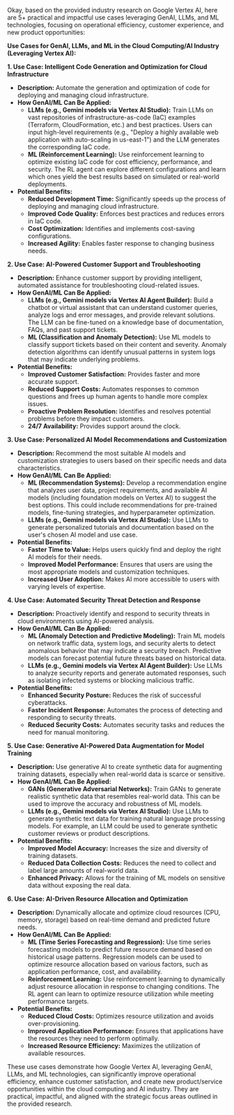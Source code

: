 Okay, based on the provided industry research on Google Vertex AI, here are 5+ practical and impactful use cases leveraging GenAI, LLMs, and ML technologies, focusing on operational efficiency, customer experience, and new product opportunities:

**Use Cases for GenAI, LLMs, and ML in the Cloud Computing/AI Industry (Leveraging Vertex AI):**

**1. Use Case: Intelligent Code Generation and Optimization for Cloud Infrastructure**

*   **Description:** Automate the generation and optimization of code for deploying and managing cloud infrastructure.
*   **How GenAI/ML Can Be Applied:**
    *   **LLMs (e.g., Gemini models via Vertex AI Studio):** Train LLMs on vast repositories of infrastructure-as-code (IaC) examples (Terraform, CloudFormation, etc.) and best practices.  Users can input high-level requirements (e.g., "Deploy a highly available web application with auto-scaling in us-east-1") and the LLM generates the corresponding IaC code.
    *   **ML (Reinforcement Learning):** Use reinforcement learning to optimize existing IaC code for cost efficiency, performance, and security.  The RL agent can explore different configurations and learn which ones yield the best results based on simulated or real-world deployments.
*   **Potential Benefits:**
    *   **Reduced Development Time:** Significantly speeds up the process of deploying and managing cloud infrastructure.
    *   **Improved Code Quality:** Enforces best practices and reduces errors in IaC code.
    *   **Cost Optimization:**  Identifies and implements cost-saving configurations.
    *   **Increased Agility:** Enables faster response to changing business needs.

**2. Use Case: AI-Powered Customer Support and Troubleshooting**

*   **Description:** Enhance customer support by providing intelligent, automated assistance for troubleshooting cloud-related issues.
*   **How GenAI/ML Can Be Applied:**
    *   **LLMs (e.g., Gemini models via Vertex AI Agent Builder):** Build a chatbot or virtual assistant that can understand customer queries, analyze logs and error messages, and provide relevant solutions.  The LLM can be fine-tuned on a knowledge base of documentation, FAQs, and past support tickets.
    *   **ML (Classification and Anomaly Detection):** Use ML models to classify support tickets based on their content and severity.  Anomaly detection algorithms can identify unusual patterns in system logs that may indicate underlying problems.
*   **Potential Benefits:**
    *   **Improved Customer Satisfaction:** Provides faster and more accurate support.
    *   **Reduced Support Costs:** Automates responses to common questions and frees up human agents to handle more complex issues.
    *   **Proactive Problem Resolution:** Identifies and resolves potential problems before they impact customers.
    *   **24/7 Availability:** Provides support around the clock.

**3. Use Case: Personalized AI Model Recommendations and Customization**

*   **Description:**  Recommend the most suitable AI models and customization strategies to users based on their specific needs and data characteristics.
*   **How GenAI/ML Can Be Applied:**
    *   **ML (Recommendation Systems):** Develop a recommendation engine that analyzes user data, project requirements, and available AI models (including foundation models on Vertex AI) to suggest the best options.  This could include recommendations for pre-trained models, fine-tuning strategies, and hyperparameter optimization.
    *   **LLMs (e.g., Gemini models via Vertex AI Studio):** Use LLMs to generate personalized tutorials and documentation based on the user's chosen AI model and use case.
*   **Potential Benefits:**
    *   **Faster Time to Value:** Helps users quickly find and deploy the right AI models for their needs.
    *   **Improved Model Performance:**  Ensures that users are using the most appropriate models and customization techniques.
    *   **Increased User Adoption:** Makes AI more accessible to users with varying levels of expertise.

**4. Use Case: Automated Security Threat Detection and Response**

*   **Description:**  Proactively identify and respond to security threats in cloud environments using AI-powered analysis.
*   **How GenAI/ML Can Be Applied:**
    *   **ML (Anomaly Detection and Predictive Modeling):** Train ML models on network traffic data, system logs, and security alerts to detect anomalous behavior that may indicate a security breach.  Predictive models can forecast potential future threats based on historical data.
    *   **LLMs (e.g., Gemini models via Vertex AI Agent Builder):** Use LLMs to analyze security reports and generate automated responses, such as isolating infected systems or blocking malicious traffic.
*   **Potential Benefits:**
    *   **Enhanced Security Posture:**  Reduces the risk of successful cyberattacks.
    *   **Faster Incident Response:**  Automates the process of detecting and responding to security threats.
    *   **Reduced Security Costs:**  Automates security tasks and reduces the need for manual monitoring.

**5. Use Case: Generative AI-Powered Data Augmentation for Model Training**

*   **Description:**  Use generative AI to create synthetic data for augmenting training datasets, especially when real-world data is scarce or sensitive.
*   **How GenAI/ML Can Be Applied:**
    *   **GANs (Generative Adversarial Networks):** Train GANs to generate realistic synthetic data that resembles real-world data.  This can be used to improve the accuracy and robustness of ML models.
    *   **LLMs (e.g., Gemini models via Vertex AI Studio):** Use LLMs to generate synthetic text data for training natural language processing models.  For example, an LLM could be used to generate synthetic customer reviews or product descriptions.
*   **Potential Benefits:**
    *   **Improved Model Accuracy:**  Increases the size and diversity of training datasets.
    *   **Reduced Data Collection Costs:**  Reduces the need to collect and label large amounts of real-world data.
    *   **Enhanced Privacy:**  Allows for the training of ML models on sensitive data without exposing the real data.

**6. Use Case: AI-Driven Resource Allocation and Optimization**

*   **Description:** Dynamically allocate and optimize cloud resources (CPU, memory, storage) based on real-time demand and predicted future needs.
*   **How GenAI/ML Can Be Applied:**
    *   **ML (Time Series Forecasting and Regression):** Use time series forecasting models to predict future resource demand based on historical usage patterns. Regression models can be used to optimize resource allocation based on various factors, such as application performance, cost, and availability.
    *   **Reinforcement Learning:**  Use reinforcement learning to dynamically adjust resource allocation in response to changing conditions.  The RL agent can learn to optimize resource utilization while meeting performance targets.
*   **Potential Benefits:**
    *   **Reduced Cloud Costs:**  Optimizes resource utilization and avoids over-provisioning.
    *   **Improved Application Performance:**  Ensures that applications have the resources they need to perform optimally.
    *   **Increased Resource Efficiency:**  Maximizes the utilization of available resources.

These use cases demonstrate how Google Vertex AI, leveraging GenAI, LLMs, and ML technologies, can significantly improve operational efficiency, enhance customer satisfaction, and create new product/service opportunities within the cloud computing and AI industry. They are practical, impactful, and aligned with the strategic focus areas outlined in the provided research.